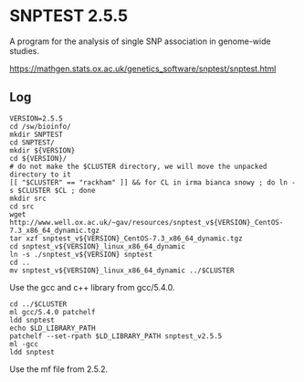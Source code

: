 SNPTEST 2.5.5
=============

A program for the analysis of single SNP association in genome-wide studies.

<https://mathgen.stats.ox.ac.uk/genetics_software/snptest/snptest.html>


Log
---

    VERSION=2.5.5
    cd /sw/bioinfo/
    mkdir SNPTEST
    cd SNPTEST/
    mkdir ${VERSION}
    cd ${VERSION}/
    # do not make the $CLUSTER directory, we will move the unpacked directory to it
    [[ "$CLUSTER" == "rackham" ]] && for CL in irma bianca snowy ; do ln -s $CLUSTER $CL ; done
    mkdir src
    cd src
    wget http://www.well.ox.ac.uk/~gav/resources/snptest_v${VERSION}_CentOS-7.3_x86_64_dynamic.tgz
    tar xzf snptest_v${VERSION}_CentOS-7.3_x86_64_dynamic.tgz 
    cd snptest_v${VERSION}_linux_x86_64_dynamic
    ln -s ./snptest_v${VERSION} snptest
    cd ..
    mv snptest_v${VERSION}_linux_x86_64_dynamic ../$CLUSTER

Use the gcc and c++ library from gcc/5.4.0.

    cd ../$CLUSTER
    ml gcc/5.4.0 patchelf
    ldd snptest
    echo $LD_LIBRARY_PATH
    patchelf --set-rpath $LD_LIBRARY_PATH snptest_v2.5.5
    ml -gcc
    ldd snptest

Use the mf file from 2.5.2.

